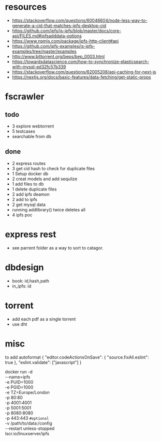 # resources

- https://stackoverflow.com/questions/60046604/node-less-way-to-generate-a-cid-that-matches-ipfs-desktop-cid
- https://github.com/ipfs/js-ipfs/blob/master/docs/core-api/FILES.md#ipfsadddata-options
- https://www.npmjs.com/package/ipfs-http-client#api
- https://github.com/ipfs-examples/js-ipfs-examples/tree/master/examples
- http://www.bittorrent.org/beps/bep_0003.html
- https://towardsdatascience.com/how-to-synchronize-elasticsearch-with-mysql-ed32fc57b339
- https://stackoverflow.com/questions/62005208/api-caching-for-next-js
- https://nextjs.org/docs/basic-features/data-fetching/get-static-props
# fscrawler

## todo
- 3 explore webtorrent
- 5 testcases
- searchable from db
## done
- 2 express routes   
- 3 get cid hash to check for duplicate files
- 1 Setup docker db
- 2 creat models and add sequlize
- 1 add files to db
- 1 delete duplicate files
- 2 add ipfs deamon
- 2 add to ipfs
- 2 get mysql data 
- running addlibrary() twice deletes all
- 4 ipfs poc
# express rest
- see parrent folder as a way to sort to catagor.
# dbdesign
- book: id,hash,path
- in_ipfs: id
# torrent
- add each pdf as a single torrent
- use dht 
# misc
to add autoformat
{
    "editor.codeActionsOnSave": {
        "source.fixAll.eslint": true
    },
    "eslint.validate": ["javascript"]
}



docker run -d \
  --name=ipfs \
  -e PUID=1000 \
  -e PGID=1000 \
  -e TZ=Europe/London \
  -p 80:80 \
  -p 4001:4001 \
  -p 5001:5001 \
  -p 8080:8080 \
  -p 443:443 `#optional` \
  -v /path/to/data:/config \
  --restart unless-stopped \
  lscr.io/linuxserver/ipfs
